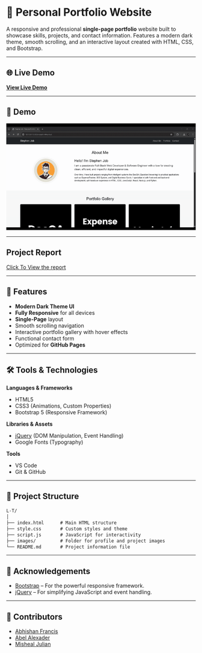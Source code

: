 # 💼 Personal Portfolio Website

A responsive and professional **single-page portfolio** website built to showcase skills, projects, and contact information. Features a modern dark theme, smooth scrolling, and an interactive layout created with HTML, CSS, and Bootstrap.

---

## 🌐 Live Demo
[**View Live Demo**](https://abelalexander18.github.io/Personal-Portfolio/)

---

## 📸 Demo
![Portfolio Screenshot](images/demo.gif)

---
## Project Report

[Click To View the report](https://github.com/abelalexander18/Personal-Portfolio/blob/main/personal_portfolio_l%26t.pdf)

---


## 🚀 Features
- **Modern Dark Theme UI**
- **Fully Responsive** for all devices
- **Single-Page** layout
- Smooth scrolling navigation
- Interactive portfolio gallery with hover effects
- Functional contact form
- Optimized for **GitHub Pages**

---

## 🛠 Tools & Technologies
**Languages & Frameworks**
- HTML5
- CSS3 (Animations, Custom Properties)
- Bootstrap 5 (Responsive Framework)

**Libraries & Assets**
- [jQuery](https://jquery.com/) (DOM Manipulation, Event Handling)
- Google Fonts (Typography)

**Tools**
- VS Code
- Git & GitHub

---

## 📂 Project Structure
```
L-T/
│
├── index.html      # Main HTML structure
├── style.css       # Custom styles and theme
├── script.js       # JavaScript for interactivity
├── images/         # Folder for profile and project images
└── README.md       # Project information file
```
---
## 🙌 Acknowledgements
- [Bootstrap](https://getbootstrap.com/) – For the powerful responsive framework.
- [jQuery](https://jquery.com/) – For simplifying JavaScript and event handling.

---

## 👥 Contributors
- [Abhishan Francis](https://github.com/falconishere)
- [Abel Alexader](https://github.com/abelalexander18)
- [Misheal Julian]()
